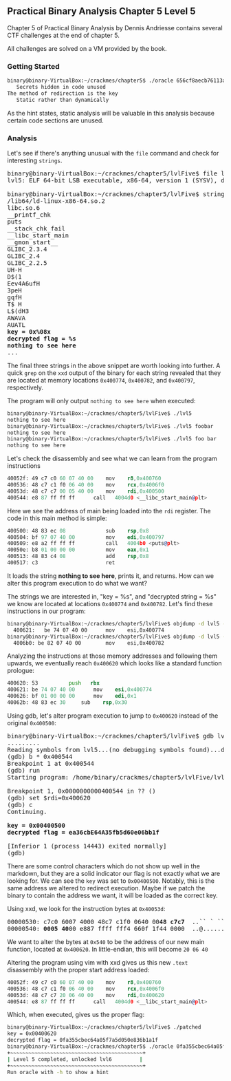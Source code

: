 ## Practical Binary Analysis Chapter 5 Level 5

Chapter 5 of Practical Binary Analysis by Dennis Andriesse contains several CTF challenges at the end of chapter 5.

All challenges are solved on a VM provided by the book.

### Getting Started

```bash
binary@binary-VirtualBox:~/crackmes/chapter5$ ./oracle 656cf8aecb76113a4dece1688c61d0e7 -h
   Secrets hidden in code unused
The method of redirection is the key
   Static rather than dynamically
```

As the hint states, static analysis will be valuable in this analysis because certain code sections are unused.

### Analysis

Let's see if there's anything unusual with the `file` command and check for interesting `strings`.

<pre>
binary@binary-VirtualBox:~/crackmes/chapter5/lvlFive$ file lvl5
lvl5: ELF 64-bit LSB executable, x86-64, version 1 (SYSV), dynamically linked, interpreter /lib64/ld-linux-x86-64.so.2, for GNU/Linux 2.6.32, BuildID[sha1]=1c4f1d4d245a8e252b77c38c9c1ba936f70d8245, stripped

binary@binary-VirtualBox:~/crackmes/chapter5/lvlFive$ strings lvl5
/lib64/ld-linux-x86-64.so.2
libc.so.6
__printf_chk
puts
__stack_chk_fail
__libc_start_main
__gmon_start__
GLIBC_2.3.4
GLIBC_2.4
GLIBC_2.2.5
UH-H
D$(1
Eev4A6ufH
3peH
gqfH
T$ H
L$(dH3
AWAVA
AUATL
<b>key = 0x%08x
decrypted flag = %s
nothing to see here</b>
...
</pre>

The final three strings in the above snippet are worth looking into further. A quick `grep` on the `xxd` output of the binary for each string revealed that they are located at memory locations `0x400774`, `0x400782`, and `0x400797`, respectively.

The program will only output `nothing to see here` when executed:

```bash
binary@binary-VirtualBox:~/crackmes/chapter5/lvlFive$ ./lvl5
nothing to see here
binary@binary-VirtualBox:~/crackmes/chapter5/lvlFive$ ./lvl5 foobar
nothing to see here
binary@binary-VirtualBox:~/crackmes/chapter5/lvlFive$ ./lvl5 foo bar
nothing to see here
```

Let's check the disassembly and see what we can learn from the program instructions

```asm
40052f: 49 c7 c0 60 07 40 00    mov    r8,0x400760
400536: 48 c7 c1 f0 06 40 00    mov    rcx,0x4006f0
40053d:	48 c7 c7 00 05 40 00	mov    rdi,0x400500
400544:	e8 87 ff ff ff		call   4004d0 <__libc_start_main@plt>
```

Here we see the address of main being loaded into the `rdi` register. The code in this main method is simple:

```asm
400500:	48 83 ec 08          	sub    rsp,0x8
400504:	bf 97 07 40 00       	mov    edi,0x400797
400509:	e8 a2 ff ff ff       	call   4004b0 <puts@plt>
40050e:	b8 01 00 00 00       	mov    eax,0x1
400513:	48 83 c4 08          	add    rsp,0x8
400517:	c3                   	ret 
```

It loads the string **nothing to see here**, prints it, and returns. How can we alter this program execution to do what we want?

The strings we are interested in, "key = %s", and "decrypted string = %s" we know are located at locations `0x400774` and `0x400782`. Let's find these instructions in our program:

```bash
binary@binary-VirtualBox:~/crackmes/chapter5/lvlFive$ objdump -d lvl5 -M intel | grep 400774
  400621:   be 74 07 40 00	    mov    esi,0x400774
binary@binary-VirtualBox:~/crackmes/chapter5/lvlFive$ objdump -d lvl5 -M intel | grep 400782
  4006b0: be 82 07 40 00	    mov    esi,0x400782
```

Analyzing the instructions at those memory addresses and following them upwards, we eventually reach `0x400620` which looks like a standard function prologue:

```asm
400620: 53		    push   rbx
400621: be 74 07 40 00	    mov    esi,0x400774
400626:	bf 01 00 00 00	    mov    edi,0x1
40062b:	48 83 ec 30	    sub    rsp,0x30
```

Using gdb, let's alter program execution to jump to `0x400620` instead of the original `0x400500`:

<pre>
binary@binary-VirtualBox:~/crackmes/chapter5/lvlFive$ gdb lvl5
.........
Reading symbols from lvl5...(no debugging symbols found)...done.
(gdb) b * 0x400544
Breakpoint 1 at 0x400544
(gdb) run
Starting program: /home/binary/crackmes/chapter5/lvlFive/lvl5 

Breakpoint 1, 0x0000000000400544 in ?? ()
(gdb) set $rdi=0x400620
(gdb) c
Continuing.
<b>
key = 0x00400500
decrypted flag = ea36cbE64A35fb5d60e06bb1f
</b>
[Inferior 1 (process 14443) exited normally]
(gdb) 
</pre>
There are some control characters which do not show up well in the markdown, but they are a solid indicator our flag is not exactly what we are looking for. We can see the `key` was set to `0x00400500`. Notably, this is the same address we altered to redirect execution. Maybe if we patch the binary to contain the address we want, it will be loaded as the correct key. 

Using xxd, we look for the instruction bytes at `0x40053d`:

<pre>
00000530: c7c0 6007 4000 48c7 c1f0 0640 00<b>48 c7c7</b>  ..`` ` ``.@.H....@.H..
00000540: <b>0005 40</b>00 e887 ffff fff4 660f 1f44 0000  ..@.......f..D..
</pre>

We want to alter the bytes at `0x540` to be the address of our new main function, located at `0x400620`. In little-endian, this will become `20 06 40`

Altering the program using vim with xxd gives us this new `.text` disassembly with the proper start address loaded:

```asm
40052f: 49 c7 c0 60 07 40 00    mov    r8,0x400760
400536: 48 c7 c1 f0 06 40 00    mov    rcx,0x4006f0
40053d:	48 c7 c7 20 06 40 00	mov    rdi,0x400620
400544:	e8 87 ff ff ff		call   4004d0 <__libc_start_main@plt>
```

Which, when executed, gives us the proper flag:


```bash
binary@binary-VirtualBox:~/crackmes/chapter5/lvlFive$ ./patched
key = 0x00400620
decrypted flag = 0fa355cbec64a05f7a5d050e836b1a1f
binary@binary-VirtualBox:~/crackmes/chapter5$ ./oracle 0fa355cbec64a05f7a5d050e836b1a1f
+~~~~~~~~~~~~~~~~~~~~~~~~~~~~~~~~~~~~~~~~~~~+
| Level 5 completed, unlocked lvl6         |
+~~~~~~~~~~~~~~~~~~~~~~~~~~~~~~~~~~~~~~~~~~~+
Run oracle with -h to show a hint
```
